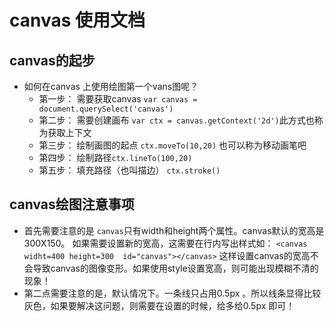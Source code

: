 # canvas 使用文档
## canvas的起步
- 如何在canvas 上使用绘图第一个vans图呢？ 
    - 第一步： 需要获取canvas `var canvas = document.querySelect('canvas')` 
    - 第二步： 需要创建画布 `var ctx = canvas.getContext('2d')`此方式也称为获取上下文
    - 第三步： 绘制画图的起点 `ctx.moveTo(10,20)` 也可以称为移动画笔吧 
    - 第四步： 绘制路径`ctx.lineTo(100,20)`
    - 第五步： 填充路径（也叫描边） `ctx.stroke()`
## canvas绘图注意事项
- 首先需要注意的是  `canvas`只有width和height两个属性。canvas默认的宽高是300X150。 如果需要设置新的宽高，这需要在行内写出样式如： `<canvas widht=400 height=300  id="canvas"></canvas>` 这样设置canvas的宽高不会导致canvas的图像变形。如果使用style设置宽高，则可能出现模糊不清的现象！
- 第二点需要注意的是，默认情况下。一条线只占用0.5px 。所以线条显得比较灰色，如果要解决这问题，则需要在设置的时候，给多给0.5px 即可！
